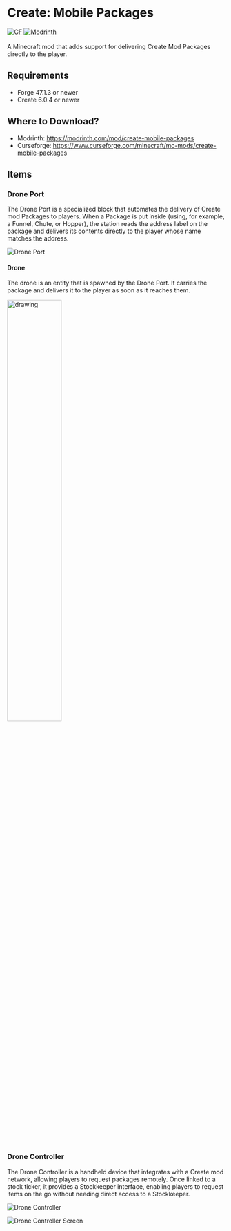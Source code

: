 # Create: Mobile Packages
<a href="https://www.curseforge.com/minecraft/mc-mods/create-mobile-packages"><img src="https://cf.way2muchnoise.eu/1232978.svg" alt="CF"></a>
<a href="https://modrinth.com/mod/create-mobile-packages"><img src="https://img.shields.io/modrinth/dt/create-mobile-packages?logo=modrinth&label=&suffix=%20&style=flat&color=242629&labelColor=5ca424&logoColor=1c1c1c" alt="Modrinth"></a><br></br>
A Minecraft mod that adds support for delivering Create Mod Packages directly to the player.

## Requirements
- Forge 47.1.3 or newer
- Create 6.0.4 or newer

## Where to Download?
- Modrinth: https://modrinth.com/mod/create-mobile-packages
- Curseforge: https://www.curseforge.com/minecraft/mc-mods/create-mobile-packages

## Items
### Drone Port
The Drone Port is a specialized block that automates the delivery of Create mod Packages to players. When a Package is put inside (using, for example, a Funnel, Chute, or Hopper), the station reads the address label on the package and delivers its contents directly to the player whose name matches the address.

![Drone Port](https://github.com/user-attachments/assets/12cea249-f94a-4d07-91e6-c4c155257d04)
#### Drone
The drone is an entity that is spawned by the Drone Port. It carries the package and delivers it to the player as soon as it reaches them.

<img src="https://github.com/user-attachments/assets/8388d3ae-1708-431d-848d-b73451876023" alt="drawing" width="50%"/>

### Drone Controller
The Drone Controller is a handheld device that integrates with a Create mod network, allowing players to request packages remotely. Once linked to a stock ticker, it provides a Stockkeeper interface, enabling players to request items on the go without needing direct access to a Stockkeeper.

![Drone Controller](https://github.com/user-attachments/assets/93429164-ff32-433a-a7b8-fef262218642)

![Drone Controller Screen](https://github.com/user-attachments/assets/307da720-b32e-4091-89a2-bc4589729316)


